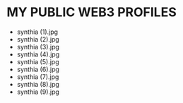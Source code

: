 # MY PUBLIC WEB3 PROFILES
- synthia (1).jpg
- synthia (2).jpg
- synthia (3).jpg
- synthia (4).jpg
- synthia (5).jpg
- synthia (6).jpg
- synthia (7).jpg
- synthia (8).jpg
- synthia (9).jpg
